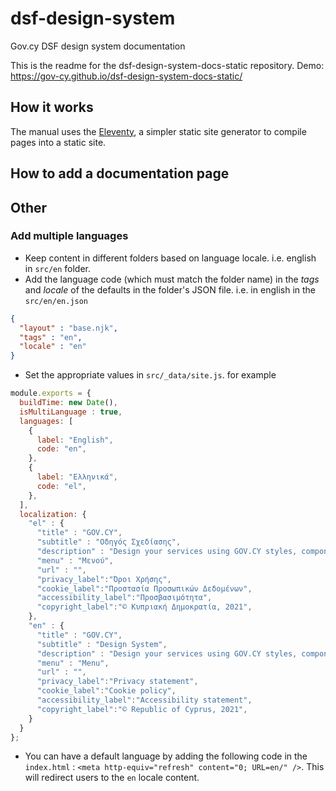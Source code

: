 # dsf-design-system
Gov.cy DSF design system documentation

This is the readme for the dsf-design-system-docs-static repository. 
Demo: https://gov-cy.github.io/dsf-design-system-docs-static/

## How it works

The manual uses the [Eleventy](https://www.11ty.dev/), a simpler static site generator to compile pages into a static site. 

## How to add a documentation page

## Other

### Add multiple languages

- Keep content in different folders based on language locale. i.e. english in `src/en` folder.
- Add the language code (which must match the folder name) in the *tags* and *locale* of the defaults in the folder's JSON file. i.e. in english in the `src/en/en.json` 
```json
{
  "layout" : "base.njk",
  "tags" : "en",
  "locale" : "en"
}
```
- Set the appropriate values in `src/_data/site.js`. for example 
```js
module.exports = {
  buildTime: new Date(),
  isMultiLanguage : true,
  languages: [
    {
      label: "English",
      code: "en",
    },
    {
      label: "Ελληνικά",
      code: "el",
    },
  ],
  localization: {
    "el" : {
      "title" : "GOV.CY",
      "subtitle" : "Οδηγός Σχεδίασης",
      "description" : "Design your services using GOV.CY styles, components and patterns.",
      "menu" : "Μενού",
      "url" : "",
      "privacy_label":"Όροι Χρήσης",
      "cookie_label":"Προστασία Προσωπικών Δεδομένων",
      "accessibility_label":"Προσβασιμότητα",
      "copyright_label":"© Κυπριακή Δημοκρατία, 2021",
    },
    "en" : {
      "title" : "GOV.CY",
      "subtitle" : "Design System",
      "description" : "Design your services using GOV.CY styles, components and patterns.",
      "menu" : "Menu",
      "url" : "",
      "privacy_label":"Privacy statement",
      "cookie_label":"Cookie policy",
      "accessibility_label":"Accessibility statement",
      "copyright_label":"© Republic of Cyprus, 2021",
    }
  }
};
```
- You can have a default language by adding the following code in the `index.html` : `<meta http-equiv="refresh" content="0; URL=en/" />`. This will redirect users to the `en` locale content.
